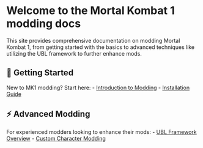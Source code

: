 # Welcome to the Mortal Kombat 1 modding docs

This site provides comprehensive documentation on modding Mortal Kombat 1, from getting started with the basics to advanced techniques like utilizing the UBL framework to further enhance mods.

## 📖 Getting Started
New to MK1 modding? Start here:
	- [Introduction to Modding](getting-started/introduction.md)
	- [Installation Guide](getting-started/installation.md)

## ⚡ Advanced Modding
For experienced modders looking to enhance their mods:
	- [UBL Framework Overview](advanced/ubl-framework.md)
	- [Custom Character Modding](advanced/custom-characters.md)
